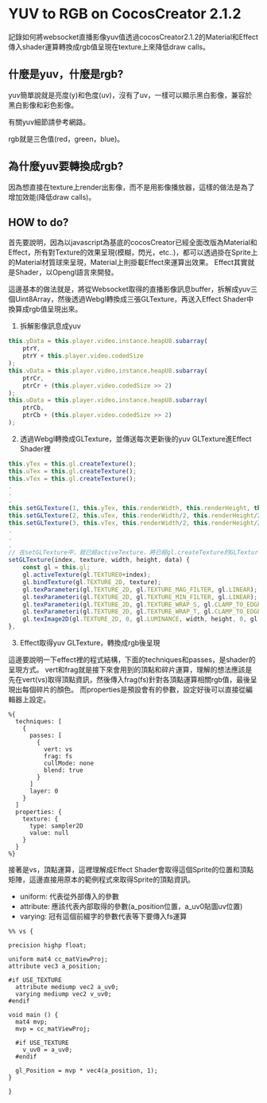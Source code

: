 # YUV to RGB on CocosCreator 2.1.2

記錄如何將websocket直播影像yuv值透過cocosCreator2.1.2的Material和Effect傳入shader運算轉換成rgb值呈現在texture上來降低draw calls。

## 什麼是yuv，什麼是rgb?

yuv簡單說就是亮度(y)和色度(uv)，沒有了uv，一樣可以顯示黑白影像，兼容於黑白影像和彩色影像。

有關yuv細節請參考網路。

rgb就是三色值(red，green，blue)。

## 為什麼yuv要轉換成rgb?

因為想直接在texture上render出影像，而不是用影像播放器，這樣的做法是為了增加效能(降低draw calls)。

## HOW to do?

首先要說明，因為以javascript為基底的cocosCreator已經全面改版為Material和Effect，所有對Texture的效果呈現(模糊，閃光，etc..)，都可以透過掛在Sprite上的Material材質球來呈現，Material上則掛載Effect來運算出效果。
Effect其實就是Shader，以Opengl語言來開發。

這邊基本的做法就是，將從Websocket取得的直播影像訊息buffer，拆解成yuv三個Uint8Array，然後透過Webgl轉換成三張GLTexture，再送入Effect Shader中換算成rgb值呈現出來。

1. 拆解影像訊息成yuv

```javascript
this.yData = this.player.video.instance.heapU8.subarray(
    ptrY,
    ptrY + this.player.video.codedSize
);
this.vData = this.player.video.instance.heapU8.subarray(
    ptrCr,
    ptrCr + (this.player.video.codedSize >> 2)
);
this.uData = this.player.video.instance.heapU8.subarray(
    ptrCb,
    ptrCb + (this.player.video.codedSize >> 2)
);
```

2. 透過Webgl轉換成GLTexture，並傳送每次更新後的yuv GLTexture進Effect Shader裡
```javascript
this.yTex = this.gl.createTexture();
this.uTex = this.gl.createTexture();
this.vTex = this.gl.createTexture();
.
.
.
this.setGLTexture(1, this.yTex, this.renderWidth, this.renderHeight, this.yData);
this.setGLTexture(2, this.uTex, this.renderWidth/2, this.renderHeight/2,this.uData);
this.setGLTexture(3, this.vTex, this.renderWidth/2, this.renderHeight/2,this.vData);
.
.
.
// 在setGLTexture中，就已經activeTexture，將已經gl.createTexture的GLTexture轉送到該sprite的material的effect裡(如果有設定的話)
setGLTexture(index, texture, width, height, data) {
    const gl = this.gl;
    gl.activeTexture(gl.TEXTURE0+index);
    gl.bindTexture(gl.TEXTURE_2D, texture);
    gl.texParameteri(gl.TEXTURE_2D, gl.TEXTURE_MAG_FILTER, gl.LINEAR);
    gl.texParameteri(gl.TEXTURE_2D, gl.TEXTURE_MIN_FILTER, gl.LINEAR);
    gl.texParameteri(gl.TEXTURE_2D, gl.TEXTURE_WRAP_S, gl.CLAMP_TO_EDGE);
    gl.texParameteri(gl.TEXTURE_2D, gl.TEXTURE_WRAP_T, gl.CLAMP_TO_EDGE);
    gl.texImage2D(gl.TEXTURE_2D, 0, gl.LUMINANCE, width, height, 0, gl.LUMINANCE, gl.UNSIGNED_BYTE, data);
},
```
3. Effect取得yuv GLTexture，轉換成rgb後呈現

這邊要說明一下effect裡的程式結構，下面的techniques和passes，是shader的呈現方式。
vert和frag就是接下來會用到的頂點和碎片運算，理解的想法應該是先在vert(vs)取得頂點資訊，然後傳入frag(fs)針對各頂點運算相關rgb值，最後呈現出每個碎片的顏色。
而properties是預設會有的參數，設定好後可以直接從編輯器上設定。
```
%{
  techniques: [
    {
      passes: [
        {
          vert: vs
          frag: fs
          cullMode: none
          blend: true
        }
      ]
      layer: 0
    }
  ]
  properties: {
    texture: {
      type: sampler2D
      value: null
    }
  }
%}

```
接著是vs，頂點運算，這裡理解成Effect Shader會取得這個Sprite的位置和頂點矩陣，這邊直接用原本的範例程式來取得Sprite的頂點資訊。
- uniform: 代表從外部傳入的參數
- attribute: 應該代表內部取得的參數(a_position位置，a_uv0貼圖uv位置)
- varying: 冠有這個前綴字的參數代表等下要傳入fs運算

```
%% vs {

precision highp float;

uniform mat4 cc_matViewProj;
attribute vec3 a_position;

#if USE_TEXTURE
  attribute mediump vec2 a_uv0;
  varying mediump vec2 v_uv0;
#endif

void main () {
  mat4 mvp;
  mvp = cc_matViewProj;

  #if USE_TEXTURE
    v_uv0 = a_uv0;
  #endif

  gl_Position = mvp * vec4(a_position, 1);
}

}
```

